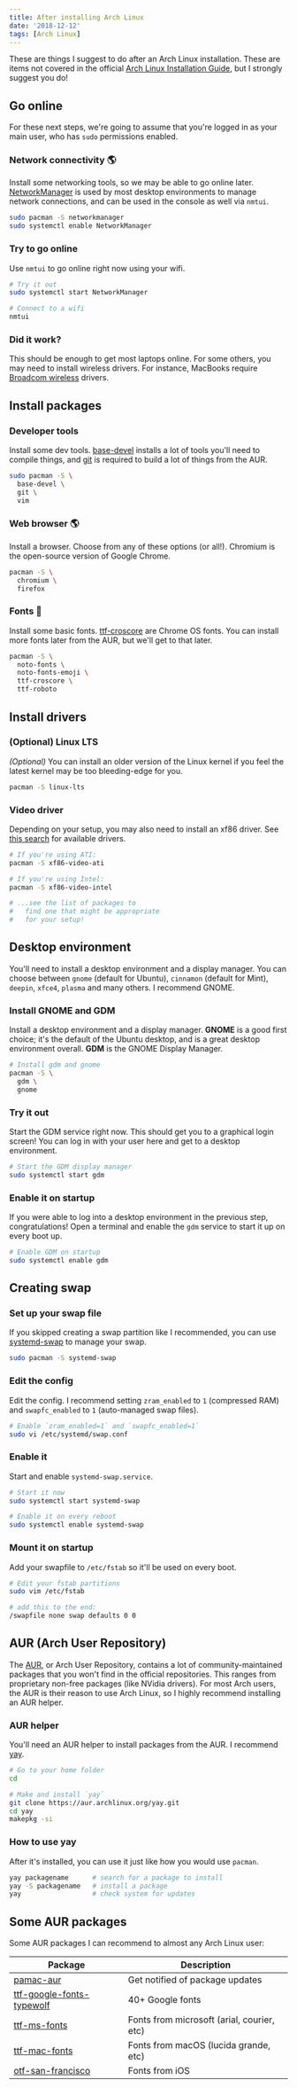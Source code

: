 ```yaml
---
title: After installing Arch Linux
date: '2018-12-12'
tags: [Arch Linux]
---
```


These are things I suggest to do after an Arch Linux installation. These are items not covered in the official [Arch Linux Installation Guide](https://wiki.archlinux.org/index.php/Installation_guide#Network_configuration), but I strongly suggest you do!

<next-block title="Let's get started."></next-block>

## Go online

For these next steps, we're going to assume that you're logged in as your main user, who has `sudo` permissions enabled.

### Network connectivity 🌎

<!-- {.-literate-style} -->

Install some networking tools, so we may be able to go online later. [NetworkManager](https://wiki.archlinux.org/index.php/NetworkManager) is used by most desktop environments to manage network connections, and can be used in the console as well via `nmtui`.

```sh
sudo pacman -S networkmanager
sudo systemctl enable NetworkManager
```

### Try to go online

<!-- {.-literate-style} -->

Use `nmtui` to go online right now using your wifi.

```sh
# Try it out
sudo systemctl start NetworkManager

# Connect to a wifi
nmtui
```

### Did it work?

<!-- {.-literate-style} -->

This should be enough to get most laptops online. For some others, you may need to install wireless drivers. For instance, MacBooks require [Broadcom wireless](https://wiki.archlinux.org/index.php/Broadcom_wireless) drivers.

<next-block title="Let's install some apps."></next-block>

## Install packages

### Developer tools

<!-- {.-literate-style} -->

Install some dev tools. [base-devel] installs a lot of tools you'll need to compile things, and [git] is required to build a lot of things from the AUR.

```sh
sudo pacman -S \
  base-devel \
  git \
  vim
```

[base-devel]: https://www.archlinux.org/groups/x86_64/base-devel/
[git]: https://www.archlinux.org/packages/extra/x86_64/git/

### Web browser 🌎

<!-- {.-literate-style} -->

Install a browser. Choose from any of these options (or all!). Chromium is the open-source version of Google Chrome.

```sh
pacman -S \
  chromium \
  firefox
```

### Fonts 💅

<!-- {.-literate-style} -->

Install some basic fonts. [ttf-croscore] are Chrome OS fonts. You can install more fonts later from the AUR, but we'll get to that later.

[ttf-croscore]: https://www.archlinux.org/packages/extra/any/ttf-croscore/

```sh
pacman -S \
  noto-fonts \
  noto-fonts-emoji \
  ttf-croscore \
  ttf-roboto
```

<next-block title="Let's install some drivers."></next-block>

## Install drivers

### (Optional) Linux LTS

<!-- {.-literate-style} -->

_(Optional)_ You can install an older version of the Linux kernel if you feel the latest kernel may be too bleeding-edge for you.

```sh
pacman -S linux-lts
```

### Video driver

<!-- {.-literate-style} -->

Depending on your setup, you may also need to install an xf86 driver. See [this search](https://www.archlinux.org/packages/?sort=&q=xf86-video&maintainer=&flagged=) for available drivers.

```sh
# If you're using ATI:
pacman -S xf86-video-ati

# If you're using Intel:
pacman -S xf86-video-intel

# ...see the list of packages to
#   find one that might be appropriate
#   for your setup!
```

<next-block title="Let's install a desktop environment."></next-block>

## Desktop environment

You'll need to install a desktop environment and a display manager. You can choose between `gnome` (default for Ubuntu), `cinnamon` (default for Mint), `deepin`, `xfce4`, `plasma` and many others. I recommend GNOME.

### Install GNOME and GDM

<!-- {.-literate-style} -->

Install a desktop environment and a display manager. **GNOME** is a good first choice; it's the default of the Ubuntu desktop, and is a great desktop environment overall. **GDM** is the GNOME Display Manager.

```sh
# Install gdm and gnome
pacman -S \
  gdm \
  gnome
```

### Try it out

<!-- {.-literate-style} -->

Start the GDM service right now. This should get you to a graphical login screen! You can log in with your user here and get to a desktop environment.

```sh
# Start the GDM display manager
sudo systemctl start gdm
```

### Enable it on startup

<!-- {.-literate-style} -->

If you were able to log into a desktop environment in the previous step, congratulations! Open a terminal and enable the `gdm` service to start it up on every boot up.

```sh
# Enable GDM on startup
sudo systemctl enable gdm
```

<next-block title="Let's set up your swap file."></next-block>

## Creating swap

### Set up your swap file

<!-- {.-literate-style} -->

If you skipped creating a swap partition like I recommended, you can use [systemd-swap](https://wiki.archlinux.org/index.php/Swap#systemd-swap) to manage your swap.

```sh
sudo pacman -S systemd-swap
```

### Edit the config

Edit the config. I recommend setting `zram_enabled`
to `1` (compressed RAM) and `swapfc_enabled` to `1`
(auto-managed swap files).

```sh
# Enable `zram_enabled=1` and `swapfc_enabled=1`
sudo vi /etc/systemd/swap.conf
```

### Enable it

Start and enable `systemd-swap.service`.

```sh
# Start it now
sudo systemctl start systemd-swap

# Enable it on every reboot
sudo systemctl enable systemd-swap
```

### Mount it on startup

<!-- {.-literate-style} -->

Add your swapfile to `/etc/fstab` so it'll be used on every boot.

```sh
# Edit your fstab partitions
sudo vim /etc/fstab
```

```sh
# add this to the end:
/swapfile none swap defaults 0 0
```

<next-block title="What is the Arch User Repository?"></next-block>

## AUR (Arch User Repository)

The [AUR], or Arch User Repository, contains a lot of community-maintained packages that you won't find in the official repositories. This ranges from proprietary non-free packages (like NVidia drivers). For most Arch users, the AUR is their reason to use Arch Linux, so I highly recommend installing an AUR helper.

[aur]: https://aur.archlinux.org/packages/

### AUR helper

<!-- {.-literate-style} -->

You'll need an AUR helper to install packages from the AUR. I recommend [yay](https://github.com/Jguer/yay).

```sh
# Go to your home folder
cd

# Make and install `yay`
git clone https://aur.archlinux.org/yay.git
cd yay
makepkg -si
```

### How to use yay

<!-- {.-literate-style} -->

After it's installed, you can use it just like how you would use `pacman`.

```sh
yay packagename      # search for a package to install
yay -S packagename   # install a package
yay                  # check system for updates
```

<next-block title="What can I install from the AUR?"></next-block>

## Some AUR packages

Some AUR packages I can recommend to almost any Arch Linux user:

| Package                                                                                    | Description                                |
| ------------------------------------------------------------------------------------------ | ------------------------------------------ |
| [pamac-aur](https://aur.archlinux.org/packages/pamac-aur/)                                 | Get notified of package updates            |
| [ttf-google-fonts-typewolf](https://aur.archlinux.org/packages/ttf-google-fonts-typewolf/) | 40+ Google fonts                           |
| [ttf-ms-fonts](https://aur.archlinux.org/packages/ttf-ms-fonts/)                           | Fonts from microsoft (arial, courier, etc) |
| [ttf-mac-fonts](https://aur.archlinux.org/packages/ttf-mac-fonts/)                         | Fonts from macOS (lucida grande, etc)      |
| [otf-san-francisco](https://aur.archlinux.org/packages/otf-san-francisco)                  | Fonts from iOS                             |

<!-- {.-wide} -->
